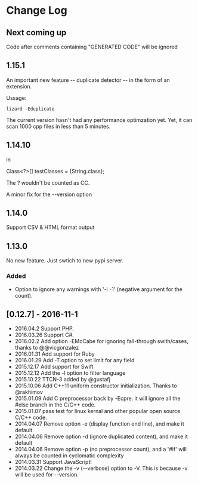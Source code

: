 # Change Log

## Next coming up

Code after comments containing "GENERATED CODE" will be ignored

## 1.15.1

An important new feature -- duplicate detector -- in the form of an
extension.

Ussage:

    lizard -Eduplicate

The current version hasn't had any performance optimzation yet. Yet, it
can scan 1000 cpp files in less than 5 minutes.


## 1.14.10

in

  Class<?>[] testClasses = {String.class};

The ? wouldn't be counted as CC.

A minor fix for the --version option


## 1.14.0

Support CSV & HTML format output


## 1.13.0

No new feature. Just swtich to new pypi server.


### Added
- Option to ignore any warnings with '-i -1' (negative argument for the count).

## [0.12.7] - 2016-11-1
- 2016.04.2 Support PHP.
- 2016.03.26 Support C#.
- 2016.02.2 Add option -EMcCabe for ignoring fall-through swith/cases, thanks to @@vicgonzalez
- 2016.01.31 Add support for Ruby
- 2016.01.29 Add -T option to set limit for any field
- 2015.12.17 Add support for Swift
- 2015.12.12 Add the -l option to filter language
- 2015.10.22 TTCN-3 added by @gustafj
- 2015.10.06 Add C++11 uniform constructor initialization. Thanks to @rakhimov
- 2015.01.09 Add C preprocessor back by -Ecpre. it will ignore all the #else branch in the C/C++ code.
- 2015.01.07 pass test for linux kernal and other popular open source C/C++ code.
- 2014.04.07 Remove option -e (display function end line), and make it default
- 2014.04.06 Remove option -d (ignore duplicated content), and make it default
- 2014.04.06 Remove option -p (no preprocessor count), and a '#if' will always be counted in cyclomatic complexity
- 2014.03.31 Support JavaScript!
- 2014.03.22 Change the -v (--verbose) option to -V. This is because -v
  will be used for --version.

